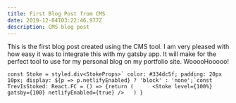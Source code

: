 ```yaml
---
title: First Blog Post from CMS
date: 2019-12-04T03:22:46.977Z
description: CMS blog post
---
```

This is the first blog post created using the CMS tool. I am very pleased with how easy it was to integrate this with my gatsby app. It will make for the perfect tool to use for my personal blog on my portfolio site. WooooHooooo!

```
const Stoke = styled.div<StokeProps>` color: #334dc5f; padding: 20px 10px; display: ${p => p.netlifyEnabled} ? 'block' : 'none';`const TrevIsStoked: React.FC = () => {return (      <Stoke level={100%} gatsby={100} netlifyEnabled={true} />   ) }
```
